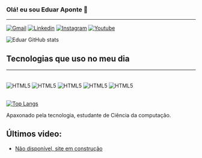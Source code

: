 ### Olá! eu sou Eduar Aponte 👋
<hr>

[![Gmail](https://img.shields.io/badge/Gmail-D14836?style=for-the-badge&logo=gmail&logoColor=white)](eduaraponte8@gmail.com)
[![Linkedin](https://img.shields.io/badge/LinkedIn-0077B5?style=for-the-badge&logo=linkedin&logoColor=white)](https://www.linkedin.com/in/eduar-alejandro-aponte-hernandez-4306871aa/)
[![Instagram](https://img.shields.io/badge/Instagram-E4405F?style=for-the-badge&logo=instagram&logoColor=white)](https://www.instagram.com/edu.ar31/)
[![Youtube](https://img.shields.io/badge/YouTube-FF0000?style=for-the-badge&logo=youtube&logoColor=white)](https://www.youtube.com/channel/UCQmEVT0Cj2UsqLdjZJzQ-FA)

![Eduar GitHub stats](https://github-readme-stats.vercel.app/api?username=EduarAponte&show_icons=true&theme=tokyonight)

## Tecnologias que uso no meu dia
<hr>
<div style="display: inline_block"><br/>
    <img align="center" alt="HTML5" src="https://img.shields.io/badge/HTML5-E34F26?style=for-the-badge&logo=html5&logoColor=white"/>
    <img align="center" alt="HTML5" src="https://img.shields.io/badge/CSS3-1572B6?style=for-the-badge&logo=css3logoColor=white"/>
    <img align="center" alt="HTML5" src="https://img.shields.io/badge/JavaScript-F7DF1E?style=for-the-badge&logo=javascript&logoColor=black"/>
    <img align="center" alt="HTML5" src="https://img.shields.io/badge/Java-ED8B00?style=for-the-badge&logo=java&logoColor=white"/>
    <img align="center" alt="HTML5" src="https://img.shields.io/badge/MySQL-005C84?style=for-the-badge&logo=mysql&logoColor=white"/>
</div>
<br/>

[![Top Langs](https://github-readme-stats.vercel.app/api/top-langs/?username=EduarAponte&langs_count=8)](https://github.com/anuraghazra/github-readme-stats)

Apaxonado pela tecnologia, estudante de Ciência da computação.

## Últimos video:
- [Não disponível, site em construção](link)<br>


